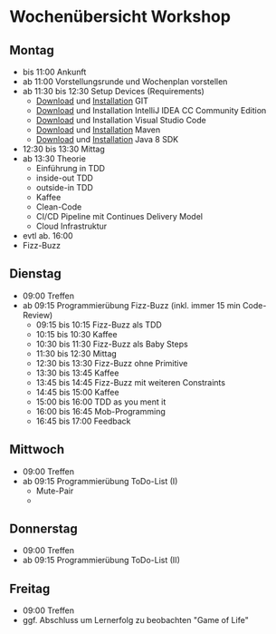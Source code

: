 # Wochenübersicht Workshop

## Montag

 * bis 11:00 Ankunft
 * ab 11:00 Vorstellungsrunde und Wochenplan vorstellen
 * ab 11:30 bis 12:30 Setup Devices (Requirements)
    * [Download](https://git-scm.com/downloads) und [Installation](https://git-scm.com/book/de/v1/Los-geht%E2%80%99s-Git-installieren) GIT
    * [Download](https://www.jetbrains.com/idea/download/) und Installation IntelliJ IDEA CC Community Edition
    * [Download](https://code.visualstudio.com/download) und Installation Visual Studio Code
    * [Download](https://maven.apache.org/download.cgi) und [Installation](https://maven.apache.org/install.html) Maven
    * [Download](https://www.oracle.com/technetwork/java/javase/downloads/jdk8-downloads-2133151.html) und [Installation](https://docs.oracle.com/javase/8/docs/technotes/guides/install/install_overview.html) Java 8 SDK
 * 12:30 bis 13:30 Mittag
 * ab 13:30 Theorie
    * Einführung in TDD
    * inside-out TDD
    * outside-in TDD
    * Kaffee
    * Clean-Code
    * CI/CD Pipeline mit Continues Delivery Model
    * Cloud Infrastruktur
  * evtl ab. 16:00
   * Fizz-Buzz

## Dienstag
 * 09:00 Treffen
 * ab 09:15 Programmierübung Fizz-Buzz (inkl. immer 15 min Code-Review)
    * 09:15 bis 10:15 Fizz-Buzz als TDD
    * 10:15 bis 10:30 Kaffee
    * 10:30 bis 11:30 Fizz-Buzz als Baby Steps
    * 11:30 bis 12:30 Mittag
    * 12:30 bis 13:30 Fizz-Buzz ohne Primitive
    * 13:30 bis 13:45 Kaffee
    * 13:45 bis 14:45 Fizz-Buzz mit weiteren Constraints
    * 14:45 bis 15:00 Kaffee
    * 15:00 bis 16:00 TDD as you ment it
    * 16:00 bis 16:45 Mob-Programming
    * 16:45 bis 17:00 Feedback

## Mittwoch
 * 09:00 Treffen
 * ab 09:15 Programmierübung ToDo-List (I)
    * Mute-Pair
    *
## Donnerstag
 * 09:00 Treffen
 * ab 09:15 Programmierübung ToDo-List (II)

## Freitag
 * 09:00 Treffen
 * ggf. Abschluss um Lernerfolg zu beobachten "Game of Life"
